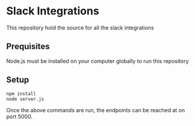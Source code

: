 # Slack Integrations

This repository hold the source for all the slack integrations

## Prequisites

Node.js must be installed on your computer globally to run this repository

## Setup

```
npm install
node server.js

```

Once the above commands are run, the endpoints can be reached at on port 5000.